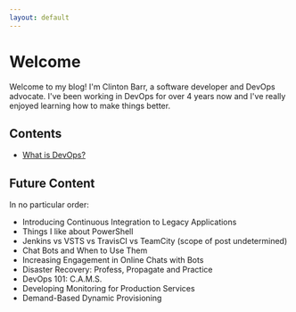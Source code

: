 ```yaml
---
layout: default
---
```


# [](#header-1)Welcome

Welcome to my blog! I'm Clinton Barr, a software developer and DevOps advocate. I've been working in DevOps for over 4 years now and I've really enjoyed learning how to make things better.

## [](#header-2)Contents
* [What is DevOps?](./whatisdevops)

## [](#header-3)Future Content
In no particular order:
* Introducing Continuous Integration to Legacy Applications
* Things I like about PowerShell
* Jenkins vs VSTS vs TravisCI vs TeamCity (scope of post undetermined)
* Chat Bots and When to Use Them
* Increasing Engagement in Online Chats with Bots
* Disaster Recovery: Profess, Propagate and Practice
* DevOps 101: C.A.M.S.
* Developing Monitoring for Production Services
* Demand-Based Dynamic Provisioning


